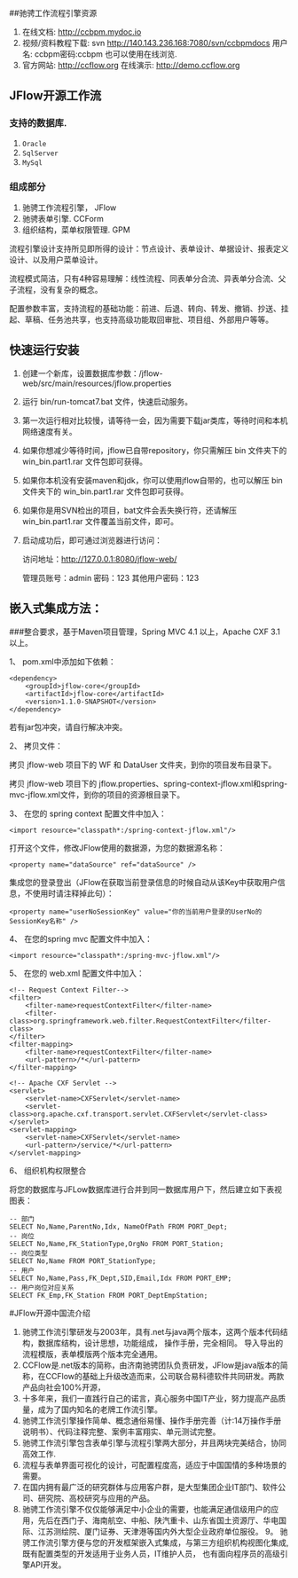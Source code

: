 ﻿
##驰骋工作流程引擎资源 

1. 在线文档: http://ccbpm.mydoc.io
2. 视频/资料教程下载: svn http://140.143.236.168:7080/svn/ccbpmdocs 用户名: ccbpm密码:ccbpm  也可以使用在线浏览.
3. 官方网站: http://ccflow.org 在线演示: http://demo.ccflow.org

## JFlow开源工作流 

### 支持的数据库.

1. `Oracle`
2. `SqlServer`
3. `MySql`

### 组成部分
1. 驰骋工作流程引擎， JFlow
2. 驰骋表单引擎. CCForm
3. 组织结构，菜单权限管理. GPM


流程引擎设计支持所见即所得的设计：节点设计、表单设计、单据设计、报表定义设计、以及用户菜单设计。

流程模式简洁，只有4种容易理解：线性流程、同表单分合流、异表单分合流、父子流程，没有复杂的概念。

配置参数丰富，支持流程的基础功能：前进、后退、转向、转发、撤销、抄送、挂起、草稿、任务池共享，也支持高级功能取回审批、项目组、外部用户等等。


## 快速运行安装

1. 创建一个新库，设置数据库参数：/jflow-web/src/main/resources/jflow.properties

2. 运行 bin/run-tomcat7.bat 文件，快速启动服务。

3. 第一次运行相对比较慢，请等待一会，因为需要下载jar类库，等待时间和本机网络速度有关。

4. 如果你想减少等待时间，jflow已自带repository，你只需解压 bin 文件夹下的 win_bin.part1.rar 文件包即可获得。

5. 如果你本机没有安装maven和jdk，你可以使用jflow自带的，也可以解压 bin 文件夹下的 win_bin.part1.rar 文件包即可获得。
	
6. 如果你是用SVN检出的项目，bat文件会丢失换行符，还请解压 win_bin.part1.rar 文件覆盖当前文件，即可。 

7. 启动成功后，即可通过浏览器进行访问：

	访问地址：http://127.0.0.1:8080/jflow-web/
	
	管理员账号：admin  密码：123 其他用户密码：123


## 嵌入式集成方法：

###整合要求，基于Maven项目管理，Spring MVC 4.1 以上，Apache CXF 3.1 以上。

1、 pom.xml中添加如下依赖：

```
<dependency>
    <groupId>jflow-core</groupId>
    <artifactId>jflow-core</artifactId>
    <version>1.1.0-SNAPSHOT</version>
</dependency>
```

若有jar包冲突，请自行解决冲突。

2、 拷贝文件：

拷贝 jflow-web 项目下的 WF 和 DataUser 文件夹，到你的项目发布目录下。

拷贝 jflow-web 项目下的 jflow.properties、spring-context-jflow.xml和spring-mvc-jflow.xml文件，到你的项目的资源根目录下。

3、 在您的 spring context 配置文件中加入：

```
<import resource="classpath*:/spring-context-jflow.xml"/>
```

打开这个文件，修改JFlow使用的数据源，为您的数据源名称：
```
<property name="dataSource" ref="dataSource" /> 
```
集成您的登录登出（JFlow在获取当前登录信息的时候自动从该Key中获取用户信息，不使用时请注释掉此句）：
```
<property name="userNoSessionKey" value="你的当前用户登录的UserNo的SessionKey名称" />
```

4、 在您的spring mvc 配置文件中加入：

```
<import resource="classpath*:/spring-mvc-jflow.xml"/>
```

5、 在您的 web.xml 配置文件中加入：

```
<!-- Request Context Filter-->
<filter>
	<filter-name>requestContextFilter</filter-name>
	<filter-class>org.springframework.web.filter.RequestContextFilter</filter-class>
</filter>
<filter-mapping>
	<filter-name>requestContextFilter</filter-name>
	<url-pattern>/*</url-pattern>
</filter-mapping>

<!-- Apache CXF Servlet -->
<servlet>
	<servlet-name>CXFServlet</servlet-name>
	<servlet-class>org.apache.cxf.transport.servlet.CXFServlet</servlet-class>
</servlet>
<servlet-mapping>
	<servlet-name>CXFServlet</servlet-name>
	<url-pattern>/service/*</url-pattern>
</servlet-mapping>
```

6、 组织机构权限整合

将您的数据库与JFLow数据库进行合并到同一数据库用户下，然后建立如下表视图表：

```
-- 部门
SELECT No,Name,ParentNo,Idx, NameOfPath FROM PORT_Dept;
-- 岗位
SELECT No,Name,FK_StationType,OrgNo FROM PORT_Station;
-- 岗位类型
SELECT No,Name FROM PORT_StationType;
-- 用户
SELECT No,Name,Pass,FK_Dept,SID,Email,Idx FROM PORT_EMP;
-- 用户岗位对应关系
SELECT FK_Emp,FK_Station FROM PORT_DeptEmpStation;
```

#JFlow开源中国流介绍

1. 驰骋工作流引擎研发与2003年，具有.net与java两个版本，这两个版本代码结构，数据库结构，设计思想，功能组成， 操作手册，完全相同。 导入导出的流程模版，表单模版两个版本完全通用。
2. CCFlow是.net版本的简称，由济南驰骋团队负责研发，JFlow是java版本的简称，在CCFlow的基础上升级改造而来，公司联合易科德软件共同研发。两款产品向社会100%开源，
3. 十多年来，我们一直践行自己的诺言，真心服务中国IT产业，努力提高产品质量，成为了国内知名的老牌工作流引擎。
4. 驰骋工作流引擎操作简单、概念通俗易懂、操作手册完善（计:14万操作手册说明书）、代码注释完整、案例丰富翔实、单元测试完整。
5. 驰骋工作流引擎包含表单引擎与流程引擎两大部分，并且两块完美结合，协同高效工作.
6. 流程与表单界面可视化的设计，可配置程度高，适应于中国国情的多种场景的需要。
7. 在国内拥有最广泛的研究群体与应用客户群，是大型集团企业IT部门、软件公司、研究院、高校研究与应用的产品。
8. 驰骋工作流引擎不仅仅能够满足中小企业的需要，也能满足通信级用户的应用，先后在西门子、海南航空、中船、陕汽重卡、山东省国土资源厅、华电国际、江苏测绘院、厦门证券、天津港等国内外大型企业政府单位服役。
9。  驰骋工作流引擎方便与您的开发框架嵌入式集成，与第三方组织机构视图化集成, 既有配置类型的开发适用于业务人员，IT维护人员， 也有面向程序员的高级引擎API开发。
 